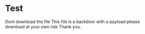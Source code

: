 # Test
Dont download the file
 This file is a backdoor with a payload please download at your own risk
 Thank you.
